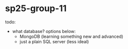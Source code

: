 # sp25-group-11

todo:

- what database? options below:
  - MongoDB (learning something new and advanced)
  - just a plain SQL server (less ideal)
